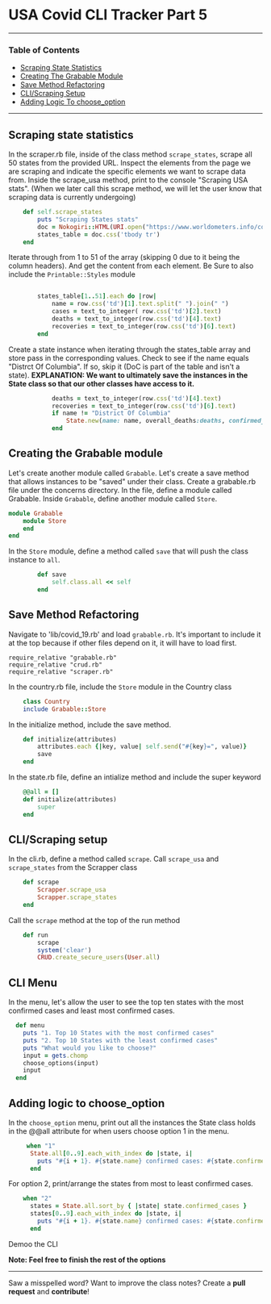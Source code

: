 # USA Covid CLI Tracker Part 5

---
### Table of Contents 
- <a href="#scraping-state-statistics">Scraping State Statistics</a>
- <a href="#creating-the-grabable-module">Creating The Grabable Module</a>
- <a href="#save-method-refactoring">Save Method Refactoring</a>
- <a href="#cli-scraping-setup">CLI/Scraping Setup</a>
- <a href="#adding-logic-to-choose-option">Adding Logic To choose_option</a>
--- 

<div id="scraping-state-statistics"></div>

## Scraping state statistics

In the scraper.rb file, inside of the class method `scrape_states`, scrape all 50 states from the provided URL. Inspect the elements from the page we are scraping and indicate the specific elements we want to scrape data from. Inside the scrape_usa method, print to the console "Scraping USA stats". (When we later call this scrape method, we will let the user know that scraping data is currently undergoing)
```ruby
    def self.scrape_states
        puts "Scraping States stats"
        doc = Nokogiri::HTML(URI.open("https://www.worldometers.info/coronavirus/country/us/"))
        states_table = doc.css('tbody tr')
    end
```

Iterate through from 1 to 51 of the array (skipping 0 due to it being the column headers). And get the content from each element. Be Sure to also include the `Printable::Styles` module
```ruby

        states_table[1..51].each do |row|
            name = row.css('td')[1].text.split(" ").join(" ")
            cases = text_to_integer( row.css('td')[2].text)
            deaths = text_to_integer(row.css('td')[4].text)
            recoveries = text_to_integer(row.css('td')[6].text)
        end
```

Create a state instance when iterating through the states_table array and store pass in the corresponding values. Check to see if the name equals "Distrct Of Columbia". If so, skip it (DoC is part of the table and isn't a state).
**EXPLANATION: We want to ultimately save the instances in the State class so that our other classes have access to it.**
```ruby
            deaths = text_to_integer(row.css('td')[4].text)
            recoveries = text_to_integer(row.css('td')[6].text)
            if name != "District Of Columbia"
                State.new(name: name, overall_deaths:deaths, confirmed_cases: cases, recoveries:recoveries)
            end
```

<div id="creating-the-grabable-module"></div>

## Creating the Grabable module
Let's create another module called `Grabable`. Let's create a save method that allows instances to be "saved" under their class. Create a grabable.rb file under the concerns directory. In the file, define a module called Grabable. Inside `Grabable`, define another module called `Store`.

```ruby
module Grabable
    module Store
    end
end
```

In the `Store` module, define a method called `save` that will push the class instance to `all`. 

```ruby
        def save 
            self.class.all << self 
        end
```

<div id="save-method-refactoring"></div>

## Save Method Refactoring

Navigate to 'lib/covid_19.rb' and load `grabable.rb`. It's important to include it at the top because if other files depend on it, it will have to load first.

```
require_relative "grabable.rb"
require_relative "crud.rb"
require_relative "scraper.rb"
```

In the country.rb file, include the `Store` module in the Country class

```ruby 
    class Country
    include Grabable::Store
```

In the initialize method, include the save method.
```ruby
    def initialize(attributes)
        attributes.each {|key, value| self.send("#{key}=", value)}
        save
    end
```
In the state.rb file, define an intialize method and include the super keyword

```ruby
    @@all = []
    def initialize(attributes)
        super
    end
```

<div id="cli-scraping-setup"></div>

## CLI/Scraping setup
In the cli.rb, define a method called `scrape`. Call `scrape_usa` and `scrape_states` from the Scrapper class
```ruby
    def scrape
        Scrapper.scrape_usa
        Scrapper.scrape_states
    end
```

Call the `scrape` method at the top of the run method

```ruby
    def run
        scrape
        system('clear')
        CRUD.create_secure_users(User.all)
```

## CLI Menu
In the menu, let's allow the user to see the top ten states with the most confirmed cases and least most confirmed cases.

```ruby
  def menu
    puts "1. Top 10 States with the most confirmed cases"
    puts "2. Top 10 States with the least confirmed cases"
    puts "What would you like to choose?"
    input = gets.chomp
    choose_options(input)
    input
  end
```

<div id="adding-logic-to-choose-option"></div>

## Adding logic to choose_option
In the `choose_option` menu, print out all the instances the State class holds in the @@all attribute for when users choose option 1 in the menu.

```ruby 
     when "1"
      State.all[0..9].each_with_index do |state, i|
        puts "#{i + 1}. #{state.name} confirmed cases: #{state.confirmed_cases}"
      end
```
For option 2, print/arrange the states from most to least confirmed cases.

```ruby
    when "2"
      states = State.all.sort_by { |state| state.confirmed_cases }
      states[0..9].each_with_index do |state, i|
        puts "#{i + 1}. #{state.name} confirmed cases: #{state.confirmed_cases}"
      end
```

Demoo the CLI

**Note: Feel free to finish the rest of the options**

---
Saw a misspelled word? Want to improve the class notes? Create a **pull request** and **contribute**! 